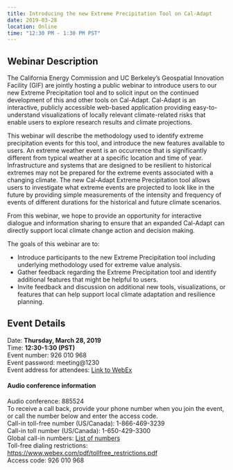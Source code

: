 ```yaml
---
title: Introducing the new Extreme Precipitation Tool on Cal-Adapt
date: 2019-03-28
location: Online
time: "12:30 PM - 1:30 PM PST"
---
```


## Webinar Description

The California Energy Commission and UC Berkeley’s Geospatial Innovation Facility (GIF) are jointly hosting a public webinar to introduce users to our new Extreme Precipitation tool and to solicit input on the continued development of this and other tools on Cal-Adapt. Cal-Adapt is an interactive, publicly accessible web-based application providing easy-to-understand visualizations of locally relevant climate-related risks that enable users to explore research results and climate projections.

This webinar will describe the methodology used to identify extreme precipitation events for this tool, and introduce the new features available to users. An extreme weather event is an occurrence that is significantly different from typical weather at a specific location and time of year. Infrastructure and systems that are designed to be resilient to historical extremes may not be prepared for the extreme events associated with a changing climate. The new Cal-Adapt Extreme Precipitation tool allows users to investigate what extreme events are projected to look like in the future by providing simple measurements of the intensity and frequency of events of different durations for the historical and future climate scenarios.

From this webinar, we hope to provide an opportunity for interactive dialogue and information sharing to ensure that an expanded Cal-Adapt can directly support local climate change action and decision making.

The goals of this webinar are to:
* Introduce participants to the new Extreme Precipitation tool including underlying methodology used for extreme value analysis.
* Gather feedback regarding the Extreme Precipitation tool and identify additional features that might be helpful to users.
* Invite feedback and discussion on additional new tools, visualizations, or features that can help support local climate adaptation and resilience planning.

## Event Details

Date: **Thursday, March 28, 2019** <br/>
Time: **12:30-1:30 (PST)** <br/>
Event number: 926 010 968 <br/>
Event password: meeting@1230 <br/>
Event address for attendees: [Link to WebEx](https://energy.webex.com/energy/onstage/g.php?MTID=e3b8402c6274a17fac9077509e8516c88)


#### Audio conference information

Audio conference: 885524 <br/>
To receive a call back, provide your phone number when you join the event, or call the number below and enter the access code. <br/>
Call-in toll-free number (US/Canada): 1-866-469-3239 <br/>
Call-in toll number (US/Canada): 1-650-429-3300 <br/>
Global call-in numbers: [List of numbers](https://energy.webex.com/energy/globalcallin.php?serviceType=EC&ED=731624442&tollFree=1) <br/>
Toll-free dialing restrictions: https://www.webex.com/pdf/tollfree_restrictions.pdf <br/>
Access code: 926 010 968 <br/>
